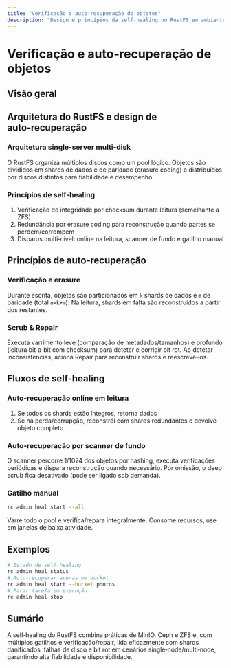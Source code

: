 ```yaml
---
title: "Verificação e auto‑recuperação de objetos"
description: "Design e princípios da self‑healing no RustFS em ambiente single‑server multi‑disk"
---
```


# Verificação e auto‑recuperação de objetos

## Visão geral

## Arquitetura do RustFS e design de auto‑recuperação

### Arquitetura single‑server multi‑disk

O RustFS organiza múltiplos discos como um pool lógico. Objetos são divididos em shards de dados e de paridade (erasure coding) e distribuídos por discos distintos para fiabilidade e desempenho.

### Princípios de self‑healing

1. Verificação de integridade por checksum durante leitura (semelhante a ZFS)
2. Redundância por erasure coding para reconstrução quando partes se perdem/corrompem
3. Disparos multi‑nível: online na leitura, scanner de fundo e gatilho manual

## Princípios de auto‑recuperação

### Verificação e erasure

Durante escrita, objetos são particionados em `k` shards de dados e `m` de paridade (total `n=k+m`). Na leitura, shards em falta são reconstruídos a partir dos restantes.

### Scrub & Repair

Executa varrimento leve (comparação de metadados/tamanhos) e profundo (leitura bit‑a‑bit com checksum) para detetar e corrigir bit rot. Ao detetar inconsistências, aciona Repair para reconstruir shards e reescrevê‑los.

## Fluxos de self‑healing

### Auto‑recuperação online em leitura

1) Se todos os shards estão íntegros, retorna dados
2) Se há perda/corrupção, reconstrói com shards redundantes e devolve objeto completo

### Auto‑recuperação por scanner de fundo

O scanner percorre 1/1024 dos objetos por hashing, executa verificações periódicas e dispara reconstrução quando necessário. Por omissão, o deep scrub fica desativado (pode ser ligado sob demanda).

### Gatilho manual

```bash
rc admin heal start --all
```

Varre todo o pool e verifica/repara integralmente. Consome recursos; use em janelas de baixa atividade.

## Exemplos

```bash
# Estado de self‑healing
rc admin heal status
# Auto‑recuperar apenas um bucket
rc admin heal start --bucket photos
# Parar tarefa em execução
rc admin heal stop
```

## Sumário

A self‑healing do RustFS combina práticas de MinIO, Ceph e ZFS e, com múltiplos gatilhos e verificação/repair, lida eficazmente com shards danificados, falhas de disco e bit rot em cenários single‑node/multi‑node, garantindo alta fiabilidade e disponibilidade.

